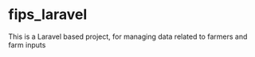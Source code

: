 # fips_laravel
This is a Laravel based project, for managing data related to farmers and farm inputs
